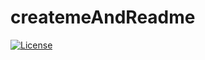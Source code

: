 # createmeAndReadme
[![License](https://img.shields.io/badge/License-Apache%202.0-blue.svg)](https://opensource.org/licenses/Apache-2.0)